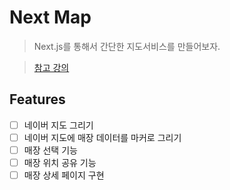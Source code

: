 # Next Map

> Next.js를 통해서 간단한 지도서비스를 만들어보자.

> [참고 강의](https://www.inflearn.com/course/nextjs-%EC%8B%9C%EC%9E%91-%EC%A7%80%EB%8F%84%EC%84%9C%EB%B9%84%EC%8A%A4)

## Features

- [ ] 네이버 지도 그리기
- [ ] 네이버 지도에 매장 데이터를 마커로 그리기
- [ ] 매장 선택 기능
- [ ] 매장 위치 공유 기능
- [ ] 매장 상세 페이지 구현
